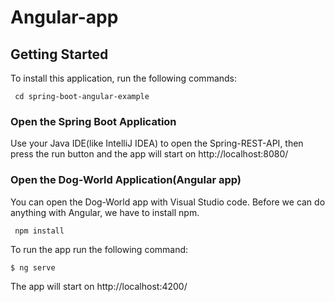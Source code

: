 # Angular-app

## Getting Started
To install this application, run the following commands:

  ``` git clone https://github.com/oktadeveloper/spring-boot-angular-example.git
   cd spring-boot-angular-example
  ```

### Open the Spring Boot Application
Use your Java IDE(like IntelliJ IDEA) to open the Spring-REST-API, then press the run button and the app will start on http://localhost:8080/

### Open the Dog-World Application(Angular app)
You can open the Dog-World app with Visual Studio code. Before we can do anything with Angular, we have to install npm.
```
 npm install
```

To run the app run the following command:
```
$ ng serve
```

The app will start on http://localhost:4200/
